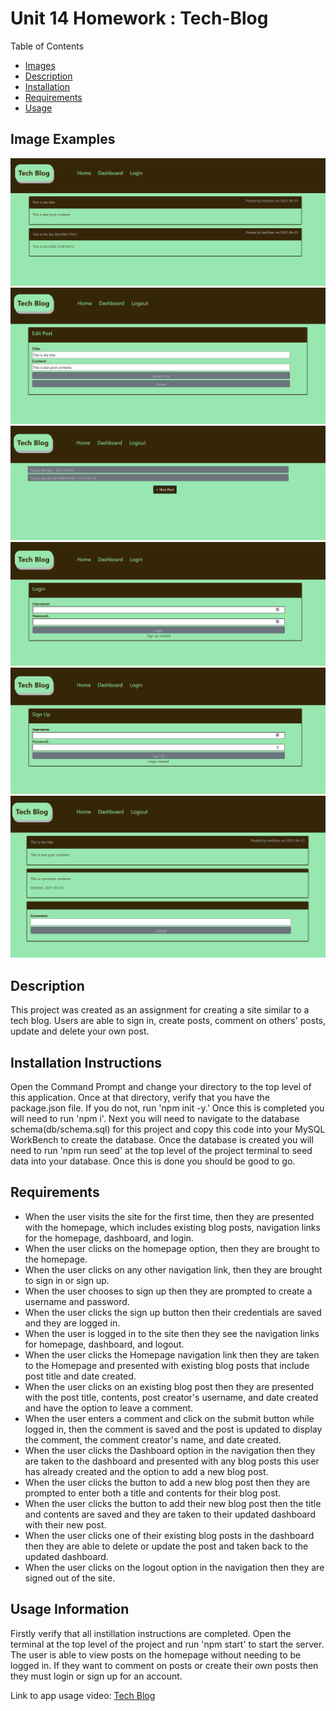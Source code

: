 # Unit 14 Homework : Tech-Blog
Table of Contents
- [Images](#image-examples)
- [Description](#description)
- [Installation](#installation-instructions)
- [Requirements](#requirements)
- [Usage](#usage-information)

## Image Examples
<img src="public\img\Tech_Blog_homepage.PNG">
<img src="public\img\Tech_Blog_editpost.PNG">
<img src="public\img\Tech_Blog_dashboard.PNG">
<img src="public\img\Tech_Blog_login.PNG">
<img src="public\img\Tech_Blog_signup.PNG">
<img src="public\img\Tech_Blog_viewpost.PNG">

## Description
This project was created as an assignment for creating a site similar to a tech blog. Users are able to sign in, create posts, comment on others' posts, update and delete your own post.

## Installation Instructions
Open the Command Prompt and change your directory to the top level of this application. Once at that directory, verify that you have the package.json file. If you do not, run 'npm init -y.' Once this is completed you will need to run 'npm i'. Next you will need to navigate to the database schema(db/schema.sql) for this project and copy this code into your MySQL WorkBench to create the database. Once the database is created you will need to run 'npm run seed' at the top level of the project terminal to seed data into your database.
Once this is done you should be good to go.

## Requirements
- When the user visits the site for the first time, then they are presented with the homepage, which includes existing blog posts, navigation links for the homepage, dashboard, and login.
- When the user clicks on the homepage option, then they are brought to the homepage.
- When the user clicks on any other navigation link, then they are brought to sign in or sign up.
- When the user chooses to sign up then they are prompted to create a username and password.
- When the user clicks the sign up button then their credentials are saved and they are logged in.
- When the user is logged in to the site then they see the navigation links for homepage, dashboard, and logout.
- When the user clicks the Homepage navigation link then they are taken to the Homepage and presented with existing blog posts that include post title and date created.
- When the user clicks on an existing blog post then they are presented with the post title, contents, post creator's username, and date created and have the option to leave a comment.
- When the user enters a comment and click on the submit button while logged in, then the comment is saved and the post is updated to display the comment, the comment creator's name, and date created.
- When the user clicks the Dashboard option in the navigation then they are taken to the dashboard and presented with any blog posts this user has already created and the option to add a new blog post.
- When the user clicks the button to add a new blog post then they are prompted to enter both a title and contents for their blog post.
- When the user clicks the button to add their new blog post then the title and contents are saved and they are taken to their updated dashboard with their new post.
- When the user clicks one of their existing blog posts in the dashboard then they are able to delete or update the post and taken back to the updated dashboard.
- When the user clicks on the logout option in the navigation then they are signed out of the site.


## Usage Information
Firstly verify that all instillation instructions are completed. Open the terminal at the top level of the project and run 'npm start' to start the server. The user is able to view posts on the homepage without needing to be logged in. If they want to comment on posts or create their own posts then they must login or sign up for an account. 

Link to app usage video: [Tech Blog](https://calm-crag-87567.herokuapp.com/)